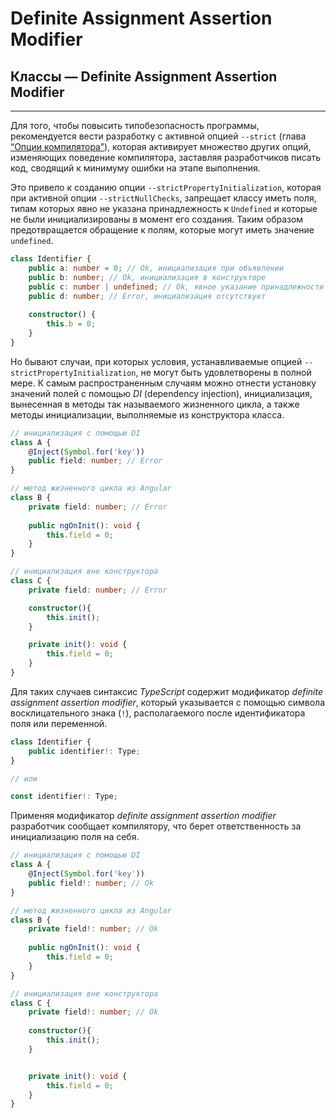 # Definite Assignment Assertion Modifier
## Классы — Definite Assignment Assertion Modifier
________________

Для того, чтобы повысить типобезопасность программы, рекомендуется вести разработку с активной опцией `--strict` (глава [“Опции компилятора”](../060.(Компилятор)%20Опции%20компилятора)), которая активирует множество других опций, изменяющих поведение компилятора, заставляя разработчиков писать код, сводящий к минимуму ошибки на этапе выполнения. 

Это привело к созданию опции `--strictPropertyInitialization`, которая при активной опции `--strictNullChecks`, запрещает классу иметь поля, типам которых явно не указана принадлежность к `Undefined` и которые не были инициализированы в момент его создания. Таким образом предотвращается обращение к полям, которые могут иметь значение `undefined`.

~~~~~typescript
class Identifier {
    public a: number = 0; // Ok, инициализация при объявлении
    public b: number; // Ok, инициализация в конструкторе
    public c: number | undefined; // Ok, явное указание принадлежности к типу Undefined
    public d: number; // Error, инициализация отсутствует
    
    constructor() {
        this.b = 0;
    }
}
~~~~~

Но бывают случаи, при которых условия, устанавливаемые опцией `--strictPropertyInitialization`, не могут быть удовлетворены в полной мере. К самым распространенным случаям можно отнести установку значений полей с помощью *DI* (dependency injection), инициализация, вынесенная в методы так называемого жизненного цикла, а также методы инициализации, выполняемые из конструктора класса. 

~~~~~typescript
// инициализация с помощью DI
class A {
    @Inject(Symbol.for('key'))
    public field: number; // Error
}
~~~~~

~~~~~typescript
// метод жизненного цикла из Angular
class B {
    private field: number; // Error
    
    public ngOnInit(): void {
        this.field = 0;
    }
}
~~~~~

~~~~~typescript
// инициализация вне конструктора
class C {
    private field: number; // Error

    constructor(){
        this.init();
    }

    private init(): void {
        this.field = 0;
    }
}
~~~~~

Для таких случаев синтаксис *TypeScript* содержит модификатор *definite assignment assertion modifier*, который указывается с помощью символа восклицательного знака (`!`), располагаемого после идентификатора поля или переменной.

~~~~~typescript
class Identifier {
    public identifier!: Type;
}

// или

const identifier!: Type;
~~~~~

Применяя модификатор *definite assignment assertion modifier* разработчик сообщает компилятору, что берет ответственность за инициализацию поля на себя.

~~~~~typescript
// инициализация с помощью DI
class A {
    @Inject(Symbol.for('key'))
    public field!: number; // Ok
}
~~~~~

~~~~~typescript
// метод жизненного цикла из Angular
class B {
    private field!: number; // Ok
    
    public ngOnInit(): void {
        this.field = 0;
    }
}
~~~~~

~~~~~typescript
// инициализация вне конструктора
class C {
    private field!: number; // Ok
    
    constructor(){
        this.init();
    }


    private init(): void {
        this.field = 0;
    }
}
~~~~~
